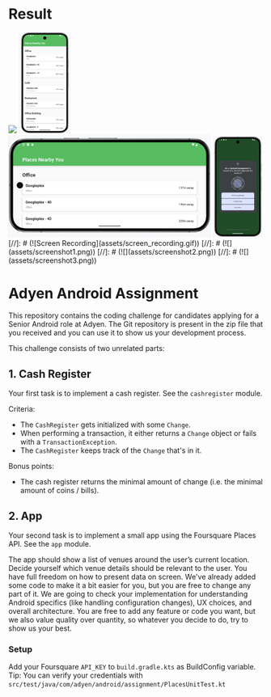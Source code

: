 # Result
<img src="assets/screen_recording.gif" height="200"/>
<img src="assets/screenshot1.png" height="200"/>
<img src="assets/screenshot2.png" width="400"/>
<img src="assets/screenshot3.png" height="200"/>
[//]: # (![Screen Recording]&#40;assets/screen_recording.gif&#41;)
[//]: # (![]&#40;assets/screenshot1.png&#41;)
[//]: # (![]&#40;assets/screenshot2.png&#41;)
[//]: # (![]&#40;assets/screenshot3.png&#41;)

# Adyen Android Assignment

This repository contains the coding challenge for candidates applying for a Senior Android role at Adyen.
The Git repository is present in the zip file that you received and you can use it to show us your development process.

This challenge consists of two unrelated parts:

## 1. Cash Register
Your first task is to implement a cash register. See the `cashregister` module.

Criteria:
- The `CashRegister` gets initialized with some `Change`.
- When performing a transaction, it either returns a `Change` object or fails with a `TransactionException`.
- The `CashRegister` keeps track of the `Change` that's in it.

Bonus points:
- The cash register returns the minimal amount of change (i.e. the minimal amount of coins / bills).

## 2. App
Your second task is to implement a small app using the Foursquare Places API. See the `app` module.

The app should show a list of venues around the user’s current location.
Decide yourself which venue details should be relevant to the user. You have full freedom on how to present data on screen.
We've already added some code to make it a bit easier for you, but you are free to change any part of it.
We are going to check your implementation for understanding Android specifics (like handling configuration changes), UX choices, and overall architecture.
You are free to add any feature or code you want, but we also value quality over quantity, so whatever you decide to do, try to show us your best.

### Setup
Add your Foursquare `API_KEY` to `build.gradle.kts` as BuildConfig variable.
Tip: You can verify your credentials with `src/test/java/com/adyen/android/assignment/PlacesUnitTest.kt`